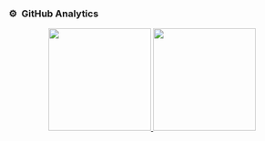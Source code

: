 ### ⚙️ &nbsp;GitHub Analytics

<p align="center">
<a href="https://github.com/samirkape">
  <img height="180em" src="https://github-readme-stats-eight-theta.vercel.app/api?username=samirkape&show_icons=true&theme=vue-dark&include_all_commits=true&count_private=true" />
  <img height="180em" src="https://github-readme-stats-eight-theta.vercel.app/api/top-langs/?username=samirkape&layout=compact&exclude_lang=java+r&theme=vue-dark" />
</a>
</p>
